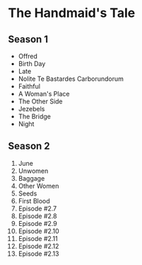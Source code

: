 # The Handmaid's Tale

## Season 1
* Offred
* Birth Day
* Late
* Nolite Te Bastardes Carborundorum
* Faithful
* A Woman's Place
* The Other Side
* Jezebels
* The Bridge
* Night

## Season 2
1. June
1. Unwomen
1. Baggage
1. Other Women
1. Seeds
1. First Blood
1. Episode #2.7
1. Episode #2.8
1. Episode #2.9
1. Episode #2.10
1. Episode #2.11
1. Episode #2.12
1. Episode #2.13
